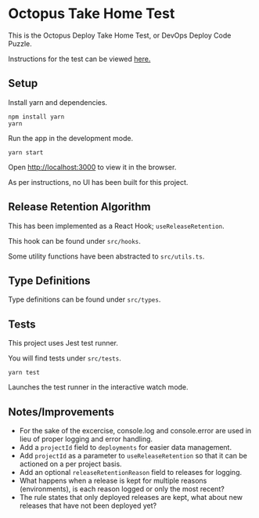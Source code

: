 # Octopus Take Home Test

This is the Octopus Deploy Take Home Test, or DevOps Deploy Code Puzzle.

Instructions for the test can be viewed [here.](Start_Here.md)

## Setup

Install yarn and dependencies.
```
npm install yarn
yarn
```
Run the app in the development mode.
```
yarn start
```
Open [http://localhost:3000](http://localhost:3000) to view it in the browser.

As per instructions, no UI has been built for this project.

## Release Retention Algorithm

This has been implemented as a React Hook; `useReleaseRetention`.

This hook can be found under `src/hooks`.

Some utility functions have been abstracted to `src/utils.ts`.

## Type Definitions

Type definitions can be found under `src/types`.

## Tests

This project uses Jest test runner.

You will find tests under `src/tests`.

```
yarn test
``` 
Launches the test runner in the interactive watch mode.

## Notes/Improvements

- For the sake of the excercise, console.log and console.error are used in lieu of proper logging and error handling.
- Add a `projectId` field to `deployments` for easier data management.
- Add `projectId` as a parameter to `useReleaseRetention` so that it can be actioned on a per project basis.
- Add an optional `releaseRetentionReason` field to releases for logging.
- What happens when a release is kept for multiple reasons (environments), is each reason logged or only the most recent?
- The rule states that only deployed releases are kept, what about new releases that have not been deployed yet?
